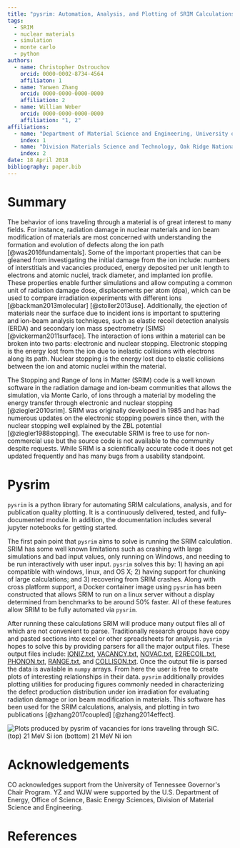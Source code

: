 ```yaml
---
title: "pysrim: Automation, Analysis, and Plotting of SRIM Calculations"
tags:
  - SRIM
  - nuclear materials
  - simulation
  - monte carlo
  - python
authors:
  - name: Christopher Ostrouchov
    orcid: 0000-0002-8734-4564
    affiliaton: 1
  - name: Yanwen Zhang
    orcid: 0000-0000-0000-0000
    affiliation: 2
  - name: William Weber
    orcid: 0000-0000-0000-0000
    affiliation: "1, 2"
affiliations:
  - name: "Department of Material Science and Engineering, University of Tennessee"
    index: 1
  - name: "Division Materials Science and Technology, Oak Ridge National Laboratory"
    index: 2
date: 18 April 2018
bibliography: paper.bib
---
```


# Summary

The behavior of ions traveling through a material is of great interest
to many fields. For instance, radiation damage in nuclear materials
and ion beam modification of materials are most concerned with
understanding the formation and evolution of defects along the ion
path [@was2016fundamentals]. Some of the important properties that can
be gleaned from investigating the initial damage from the ion include:
numbers of interstitials and vacancies produced, energy deposited per
unit length to electrons and atomic nuclei, track diameter, and
implanted ion profile. These properties enable further simulations and
allow computing a common unit of radiation damage dose, displacements
per atom (dpa), which can be used to compare irradiation experiments
with different ions [@backman2013molecular]
[@stoller2013use]. Additionally, the ejection of materials near the
surface due to incident ions is important to sputtering and ion-beam
analysis techniques, such as elastic recoil detection analysis (ERDA)
and secondary ion mass spectrometry (SIMS)
[@vickerman2011surface]. The interaction of ions within a material can
be broken into two parts: electronic and nuclear stopping. Electronic
stopping is the energy lost from the ion due to inelastic collisions
with electrons along its path. Nuclear stopping is the energy lost due
to elastic collisions between the ion and atomic nuclei within the
material.

The Stopping and Range of Ions in Matter (SRIM) code is a well known
software in the radiation damage and ion-beam communities that allows
the simulation, via Monte Carlo, of ions through a material by
modeling the energy transfer through electronic and nuclear stopping
[@ziegler2010srim]. SRIM was originally developed in 1985 and has had
numerous updates on the electronic stopping powers since then, with
the nuclear stopping well explained by the ZBL potential
[@ziegler1988stopping]. The executable SRIM is free to use for
non-commercial use but the source code is not available to the
community despite requests. While SRIM is a scientifically accurate
code it does not get updated frequently and has many bugs from a
usability standpoint.

# Pysrim

`pysrim` is a python library for automating SRIM calculations,
analysis, and for publication quality plotting. It is a continuously
delivered, tested, and fully-documented module. In addition, the
documentation includes several jupyter notebooks for getting started.

The first pain point that `pysrim` aims to solve is running the SRIM
calculation. SRIM has some well known limitations such as crashing
with large simulations and bad input values, only running on Windows,
and needing to be run interactively with user input. `pysrim` solves
this by: 1) having an api compatible with windows, linux, and OS X; 2)
having support for chunking of large calculations; and 3) recovering
from SRIM crashes. Along with cross platform support, a Docker
container image using `pysrim` has been constructed that allows SRIM
to run on a linux server without a display determined from benchmarks
to be around 50% faster. All of these features allow SRIM to be fully
automated via `pysrim`.

After running these calculations SRIM will produce many output files
all of which are not convenient to parse. Traditionally research
groups have copy and pasted sections into excel or other spreadsheets
for analysis. `pysrim` hopes to solve this by providing parsers for
all the major output files. These output files include:
[IONIZ.txt](https://pysrim.readthedocs.io/en/latest/source/srim.html#srim.output.Ioniz),
[VACANCY.txt](https://pysrim.readthedocs.io/en/latest/source/srim.html#srim.output.Vacancy),
[NOVAC.txt](https://pysrim.readthedocs.io/en/latest/source/srim.html#srim.output.NoVacancy),
[E2RECOIL.txt](https://pysrim.readthedocs.io/en/latest/source/srim.html#srim.output.EnergyToRecoils),
[PHONON.txt](https://pysrim.readthedocs.io/en/latest/source/srim.html#srim.output.Phonons),
[RANGE.txt](https://pysrim.readthedocs.io/en/latest/source/srim.html#srim.output.Range),
and
[COLLISON.txt](https://pysrim.readthedocs.io/en/latest/source/srim.html#srim.output.Collision). Once
the output file is parsed the data is available in `numpy`
arrays. From here the user is free to create plots of interesting
relationships in their data. `pysrim` additionally provides plotting
utilities for producing figures commonly needed in characterizing the
defect production distribution under ion irradiation for evaluating
radiation damage or ion beam modification in materials. This software
has been used for the SRIM calculations, analysis, and plotting in two
publications [@zhang2017coupled] [@zhang2014effect].

![Plots produced by `pysrim` of vacancies for ions traveling through
$SiC$. (top) 21 MeV $Si$ ion (bottom) 21 MeV $Ni$
ion](length-heatmap-log-cropped.png)

# Acknowledgements

CO acknowledges support from the University of Tennessee Governor's
Chair Program. YZ and WJW were supported by the U.S. Department of
Energy, Office of Science, Basic Energy Sciences, Division of Material
Science and Engineering.

# References
